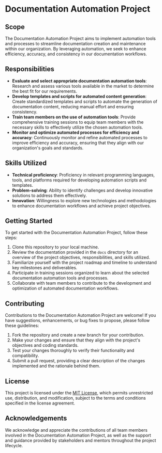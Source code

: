 # Documentation Automation Project

## Scope
The Documentation Automation Project aims to implement automation tools and processes to streamline documentation creation and maintenance within our organization. By leveraging automation, we seek to enhance efficiency, accuracy, and consistency in our documentation workflows.

## Responsibilities
- **Evaluate and select appropriate documentation automation tools**: Research and assess various tools available in the market to determine the best fit for our requirements.
- **Develop templates and scripts for automated content generation**: Create standardized templates and scripts to automate the generation of documentation content, reducing manual effort and ensuring consistency.
- **Train team members on the use of automation tools**: Provide comprehensive training sessions to equip team members with the necessary skills to effectively utilize the chosen automation tools.
- **Monitor and optimize automated processes for efficiency and accuracy**: Continuously monitor and refine automated processes to improve efficiency and accuracy, ensuring that they align with our organization's goals and standards.

## Skills Utilized
- **Technical proficiency**: Proficiency in relevant programming languages, tools, and platforms required for developing automation scripts and templates.
- **Problem-solving**: Ability to identify challenges and develop innovative solutions to address them effectively.
- **Innovation**: Willingness to explore new technologies and methodologies to enhance documentation workflows and achieve project objectives.

## Getting Started
To get started with the Documentation Automation Project, follow these steps:

1. Clone this repository to your local machine.
2. Review the documentation provided in the `docs` directory for an overview of the project objectives, responsibilities, and skills utilized.
3. Familiarize yourself with the project roadmap and timeline to understand key milestones and deliverables.
4. Participate in training sessions organized to learn about the selected documentation automation tools and processes.
5. Collaborate with team members to contribute to the development and optimization of automated documentation workflows.

## Contributing
Contributions to the Documentation Automation Project are welcome! If you have suggestions, enhancements, or bug fixes to propose, please follow these guidelines:

1. Fork the repository and create a new branch for your contribution.
2. Make your changes and ensure that they align with the project's objectives and coding standards.
3. Test your changes thoroughly to verify their functionality and compatibility.
4. Submit a pull request, providing a clear description of the changes implemented and the rationale behind them.

## License
This project is licensed under the [MIT License](LICENSE), which permits unrestricted use, distribution, and modification, subject to the terms and conditions specified in the license agreement.

## Acknowledgements
We acknowledge and appreciate the contributions of all team members involved in the Documentation Automation Project, as well as the support and guidance provided by stakeholders and mentors throughout the project lifecycle.
